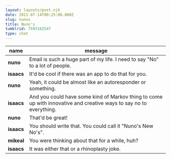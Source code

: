 ```yaml
---
layout: layouts/post.njk
date: 2011-07-14T00:25:08.000Z
slug: nunos
title: Nuno's
tumblrid: 7593162547
type: chat
---
```

|name|message|
|-----|-----|
| **nuno** | Email is such a huge part of my life.  I need to say "No" to a lot of people. |
| **isaacs** | It'd be cool if there was an app to do that for you. |
| **nuno** | Yeah, it could be almost like an autoresponder or something. |
| **isaacs** | And you could have some kind of Markov thing to come up with innovative and creative ways to say no to everything. |
| **nuno** | That'd be great! |
| **isaacs** | You should write that.  You could call it "Nuno's New No's". |
| **mikeal** | You were thinking about that for a while, huh? |
| **isaacs** | It was either that or a rhinoplasty joke. |
